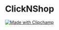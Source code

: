 # ClickNShop


[![Made with Clipchamp](https://clipchamp.com/e.svg)](https://clipchamp.com/watch/uQ4btoLGnXE?utm_source=embed&utm_medium=embed&utm_campaign=watch)
